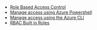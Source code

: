 * [Role Based Access Control](../articles/active-directory/role-based-access-control-configure.md)
* [Manage access using Azure Powershell](../articles/active-directory/role-based-access-control-manage-access-powershell.md)
* [Manage access using the Azure CLI](../articles/active-directory/role-based-access-control-manage-access-azure-cli.md)
* [RBAC Built in Roles](../articles/active-directory/role-based-access-built-in-roles.md)

